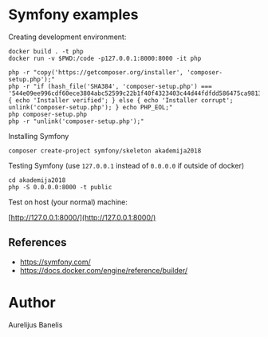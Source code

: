 Symfony examples
================

Creating development environment:
```
docker build . -t php
docker run -v $PWD:/code -p127.0.0.1:8000:8000 -it php
```

```
php -r "copy('https://getcomposer.org/installer', 'composer-setup.php');"
php -r "if (hash_file('SHA384', 'composer-setup.php') === '544e09ee996cdf60ece3804abc52599c22b1f40f4323403c44d44fdfdd586475ca9813a858088ffbc1f233e9b180f061') { echo 'Installer verified'; } else { echo 'Installer corrupt'; unlink('composer-setup.php'); } echo PHP_EOL;"
php composer-setup.php
php -r "unlink('composer-setup.php');"
```

Installing Symfony
```
composer create-project symfony/skeleton akademija2018
```

Testing Symfony (use `127.0.0.1` instead of `0.0.0.0` if outside of docker)
```
cd akademija2018
php -S 0.0.0.0:8000 -t public
```

Test on host (your normal) machine:

[http://127.0.0.1:8000/](http://127.0.0.1:8000/)

References
----------

* https://symfony.com/
* https://docs.docker.com/engine/reference/builder/

Author
======

Aurelijus Banelis
